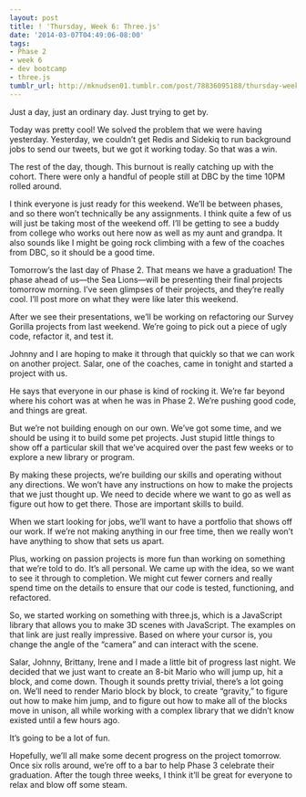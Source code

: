 ```yaml
---
layout: post
title: ! 'Thursday, Week 6: Three.js'
date: '2014-03-07T04:49:06-08:00'
tags:
- Phase 2
- week 6
- dev bootcamp
- three.js
tumblr_url: http://mknudsen01.tumblr.com/post/78836095188/thursday-week-6-three-js
---
```

Just a day, just an ordinary day. Just trying to get by.

Today was pretty cool! We solved the problem that we were having yesterday. Yesterday, we couldn’t get Redis and Sidekiq to run background jobs to send our tweets, but we got it working today. So that was a win.

The rest of the day, though. This burnout is really catching up with the cohort. There were only a handful of people still at DBC by the time 10PM rolled around.

I think everyone is just ready for this weekend. We’ll be between phases, and so there won’t technically be any assignments. I think quite a few of us will just be taking most of the weekend off. I’ll be getting to see a buddy from college who works out here now as well as my aunt and grandpa. It also sounds like I might be going rock climbing with a few of the coaches from DBC, so it should be a good time.

Tomorrow’s the last day of Phase 2. That means we have a graduation! The phase ahead of us—the Sea Lions—will be presenting their final projects tomorrow morning. I’ve seen glimpses of their projects, and they’re really cool. I’ll post more on what they were like later this weekend.

After we see their presentations, we’ll be working on refactoring our Survey Gorilla projects from last weekend. We’re going to pick out a piece of ugly code, refactor it, and test it.

Johnny and I are hoping to make it through that quickly so that we can work on another project. Salar, one of the coaches, came in tonight and started a project with us.

He says that everyone in our phase is kind of rocking it. We’re far beyond where his cohort was at when he was in Phase 2. We’re pushing good code, and things are great.

But we’re not building enough on our own. We’ve got some time, and we should be using it to build some pet projects. Just stupid little things to show off a particular skill that we’ve acquired over the past few weeks or to explore a new library or program.

By making these projects, we’re building our skills and operating without any directions. We won’t have any instructions on how to make the projects that we just thought up. We need to decide where we want to go as well as figure out how to get there. Those are important skills to build.

When we start looking for jobs, we’ll want to have a portfolio that shows off our work. If we’re not making anything in our free time, then we really won’t have anything to show that sets us apart.

Plus, working on passion projects is more fun than working on something that we’re told to do. It’s all personal. We came up with the idea, so we want to see it through to completion. We might cut fewer corners and really spend time on the details to ensure that our code is tested, functioning, and refactored.

So, we started working on something with three.js, which is a JavaScript library that allows you to make 3D scenes with JavaScript. The examples on that link are just really impressive. Based on where your cursor is, you change the angle of the “camera” and can interact with the scene.

Salar, Johnny, Brittany, Irene and I made a little bit of progress last night. We decided that we just want to create an 8-bit Mario who will jump up, hit a block, and come down. Though it sounds pretty trivial, there’s a lot going on. We’ll need to render Mario block by block, to create “gravity,” to figure out how to make him jump, and to figure out how to make all of the blocks move in unison, all while working with a complex library that we didn’t know existed until a few hours ago.

It’s going to be a lot of fun.

Hopefully, we’ll all make some decent progress on the project tomorrow. Once six rolls around, we’re off to a bar to help Phase 3 celebrate their graduation. After the tough three weeks, I think it’ll be great for everyone to relax and blow off some steam.
